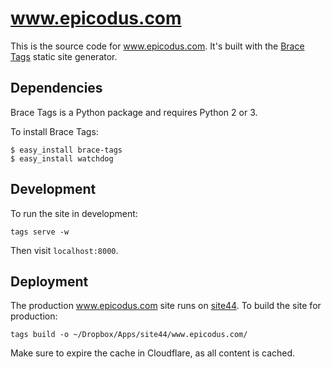 # www.epicodus.com

This is the source code for www.epicodus.com. It's built with the [Brace Tags](tags.brace.io) static site generator.

## Dependencies

Brace Tags is a Python package and requires Python 2 or 3.

To install Brace Tags:

```
$ easy_install brace-tags
$ easy_install watchdog
```

## Development

To run the site in development:

```
tags serve -w
```

Then visit `localhost:8000`.

## Deployment

The production www.epicodus.com site runs on [site44](site44.com). To build the site for production:

```
tags build -o ~/Dropbox/Apps/site44/www.epicodus.com/
```

Make sure to expire the cache in Cloudflare, as all content is cached.
